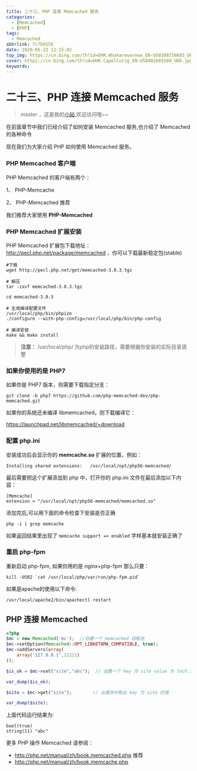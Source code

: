 ```yaml
---
title: 二十三、PHP 连接 Memcached 服务
categories:
  - [Memcached]
  - [PHP]
tags:
  - Memcached
abbrlink: 7c7b9156
date: 2020-05-23 12:15:02
top_img: https://cn.bing.com/th?id=OHR.Whakarewarewa_EN-US8308750685_UHD.jpg
cover: https://cn.bing.com/th?id=OHR.CapelCurig_EN-US8402685568_UHD.jpg
keywords:   
---
```

# 二十三、PHP 连接 Memcached 服务
> master ，这是我的[小站](https://www.tryrun.top),欢迎访问哦~~

在前面章节中我们已经介绍了如何安装 Memcached 服务,也介绍了 Memcached 的各种命令

现在我们为大家介绍 PHP 如何使用 Memcached 服务。

### PHP Memcached 客户端

PHP Memcached 的客户端有两个：

1、 PHP-Memcache

2、 PHP-Memcached 推荐

我们推荐大家使用 **PHP-Memcached**

### PHP Memcached 扩展安装

PHP Memcached 扩展包下载地址： http://pecl.php.net/package/memcached ，你可以下载最新稳定包(stable)

```SH
#下载
wget http://pecl.php.net/get/memcached-3.0.3.tgz              

# 解压
tar -zxvf memcached-3.0.3.tgz

cd memcached-3.0.3

# 生成编译配置文件
/usr/local/php/bin/phpize
./configure --with-php-config=/usr/local/php/bin/php-config

# 编译安装
make && make install
```

> **注意：** /usr/local/php/ 为php的安装路径，需要根据你安装的实际目录调整

### 如果你使用的是 PHP7

如果你是 PHP7 版本，则需要下载指定分支：

```SH
git clone -b php7 https://github.com/php-memcached-dev/php-memcached.git
```

如果你的系统还未编译 libmemcached，则下载编译它：

https://launchpad.net/libmemcached/+download

### 配置 php.ini

安装成功后会显示你的 **memcache.so** 扩展的位置，例如：

```SH
Installing shared extensions:   /usr/local/opt/php56-memcached/
```

最后需要把这个扩展添加到 php 中，打开你的 php.ini 文件在最后添加以下内容：

```SH
[Memcache]
extension = "/usr/local/opt/php56-memcached/memcached.so"
```

添加完后,可以用下面的命令检查下安装是否正确

```SH
php -i | grep memcache
```

如果返回结果里出现了 `memcache support => enabled` 字样基本就安装正确了

### 重启 php-fpm

重新启动 php-fpm, 如果你用的是 nginx+php-fpm 那么只要：

```SH
kill -USR2 `cat /usr/local/php/var/run/php-fpm.pid`
```

如果是apache的使用以下命令:

```SH
/usr/local/apache2/bin/apachectl restart
```

## PHP 连接 Memcached

```PHP
<?php
$mc = new Memcached('mc');  //创建一个 memcached 线程池
$mc->setOption(Memcached::OPT_LIBKETAMA_COMPATIBLE, true);
$mc->addServers(array(
    array('127.0.0.1',11211)
));

$is_ok = $mc->set("site","abc");  // 设置一个 key 为 site value 为 tech.souyunku.com 的缓存

var_dump($is_ok);

$site = $mc->get("site");        // 从缓存中取出 key 为 site 的值

var_dump($site);
```

上面代码运行结果为:

```
bool(true)
string(11) "abc"
```

更多 PHP 操作 Memcached 请参阅：

- http://php.net/manual/zh/book.memcached.php 推荐
- http://php.net/manual/zh/book.memcache.php